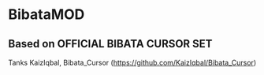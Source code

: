 # BibataMOD

## Based on OFFICIAL BIBATA CURSOR SET

Tanks KaizIqbal, Bibata_Cursor (https://github.com/KaizIqbal/Bibata_Cursor)
